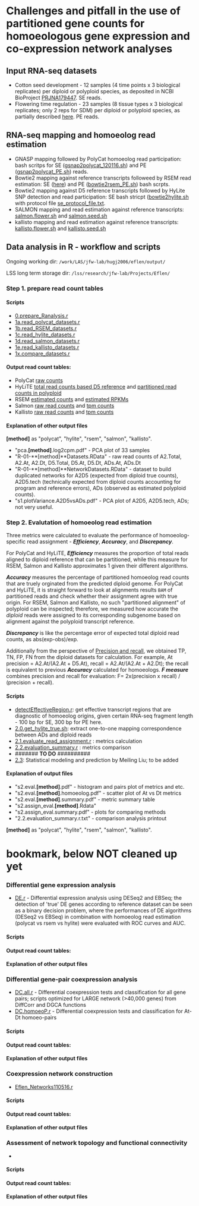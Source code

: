 # Challenges and pitfall in the use of partitioned gene counts for homoeologous gene expression and co-expression network analyses

## Input RNA-seq datasets
* Cotton seed development - 12 samples (4 time points x 3 biological replicates) per diploid or polyploid species, as deposited in NCBI BioProject [PRJNA179447](https://www.ncbi.nlm.nih.gov/bioproject/?term=PRJNA179447). SE reads.
* Flowering time regulation - 23 samples (8 tissue types x 3 biological replicates; only 2 reps for SDM) per diploid or polyploid species, as partially described [here](https://github.com/Wendellab/FloweringTimeDomestication/blob/master/sample.info). PE reads.

## RNA-seq mapping and homoeolog read estimation
* GNASP mapping followed by PolyCat homoeolog read participation: bash scritps for SE ([gsnap2polycat_120116.sh](scripts/gsnap2polycat_120116.sh)) and PE ([gsnap2polycat_PE.sh](scripts/gsnap2polycat_PE.sh)) reads.
* Bowtie2 mapping against reference transcripts followeed by RSEM read estimation: SE ([here](https://github.com/huguanjing/AD1_RNA-seq/blob/master/bowtie2rsem.sh)) and PE ([bowtie2rsem_PE.sh](scripts/bowtie2rsem_PE.sh)) bash scrpts.
* Bowtie2 mapping against D5 reference transcripts followed by HyLite SNP detection and read participation: SE bash stricpt ([bowtie2hylite.sh](scripts/bowtie2hylite.sh) with protocol file [se_protocol_file.txt](scripts/se_protocol_file.txt).
* SALMON mapping and read estimation against reference transcripts: [salmon.flower.sh](scripts/salmon.flower.sh) and [salmon.seed.sh](scripts/salmon.seed.sh)
* kallisto mapping and read estimation against reference transcripts: [kallisto.flower.sh](scripts/kallisto.flower.sh) and [kallisto.seed.sh](scripts/kallisto.seed.sh)

## Data analysis in R - workflow and scripts

Ongoing working dir: `/work/LAS/jfw-lab/hugj2006/eflen/output/`

LSS long term storage dir: `/lss/research/jfw-lab/Projects/Eflen/`

### Step 1. prepare read count tables

#### Scripts

* [0.prepare_Ranalysis.r](scripts/0.prepare_Ranalysis.r)
* [1a.read\_polycat\_datasets.r](scripts/1a.read_polycat_datasets.r)
* [1b.read\_RSEM\_datasets.r](scripts/1b.read_RSEM_datasets.r)
* [1c.read\_hylite\_datasets.r](scripts/1c.read_hylite_datasets.r)
* [1d.read\_salmon\_datasets.r](scripts/1d.read_salmon_datasets.r)
* [1e.read\_kallisto\_datasets.r](scripts/1e.read_kallisto_datasets.r)
* [1x.compare_datasets.r](scripts/1x.compare_datasets.r)

#### Output read count tables:

* PolyCat [raw counts](results/table.count.polycat.txt)
* HyLiTE [total read counts based D5 reference](results/table.count.hylite.total.txt) and [partitioned read counts in polyploid](results/table.count.hylite.ADs.txt)
* RSEM [estimated counts](results/table.count.rsem.txt) and [estimated RPKMs](results/table.rpkm.rsem.txt)
* Salmon [raw read counts](results/table.count.salmon.txt) and [tpm counts](results/table.tpm.salmon.txt)
* Kallisto [raw read counts](results/table.count.kallisto.txt) and [tpm counts](results/table.tpm.kallisto.txt)

#### Explanation of other output files

**[method]** as "polycat", "hylite", "rsem", "salmon", "kallisto".

* "pca.**[method]**.log2cpm.pdf" - PCA plot of 33 samples
* "R-01-**[method]**Datasets.RData" - raw read counts of A2.Total, A2.At, A2.Dt, D5.Total, D5.At, D5.Dt, ADs.At, ADs.Dt
* "R-01-**[method]**NetworkDatasets.RData" - dataset to build duplicated networks for A2D5 (expected from diploid true counts), A2D5.tech (technically expected from diploid counts accounting for program and reference errors), ADs (observed as estimated polyploid counts).
* "s1.plotVariance.A2D5vsADs.pdf" - PCA plot of A2D5, A2D5.tech, ADs; not very useful.


### Step 2. Evalutation of homoeolog read estimation

Three metrics were calculated to evaluate the performance of homoeolog-specific read assignment - ***Efficiency***, ***Accuracy***, and ***Discrepancy***. 

For PolyCat and HyLiTE, ***Efficiency*** measures the proportion of total reads aligned to diploid reference that can be partitioned, while this measure for RSEM, Salmon and Kallisto approximates 1 given their different algorithms. 

***Accuracy*** measures the percentage of partitioned homoeolog read counts that are truely orginated from the predicted diploid genome. For PolyCat and HyLiTE, it is straight forward to look at alignments results `BAM` of partitioned reads and check whether their assignment agree with true origin. For RSEM, Salmon and Kallisto, no such "partitioned alignment" of polyploid can be inspected; therefore, we measured how accurate the _diploid_ reads were assigned to its corresponding subgenome based on alignment against the polyploid transcript reference.

***Discrepancy*** is like the percentage error of expected total diploid read counts, as abs(exp-obs)/exp.

Additionally from the perspective of [Precision and recall](https://en.wikipedia.org/wiki/Precision_and_recall), we obtained TP, TN, FP, FN from the diploid datasets for calculation. For example, At precision = A2.At/(A2.At + D5.At), recall = A2.At/(A2.At + A2.Dt); the recall is equivalent to previous ***Accuracy*** calculated for homoeologs. ***F measure*** combines precision and recall for evaluation: F= 2x(precision x recall) / (precision + recall).

#### Scripts

* [detectEffectiveRegion.r](effectiveRegion/detectEffectiveRegion.r): get effective transcript regions that are diagnostic of homoeolog origins, given certain RNA-seq fragment length - 100 bp for SE, 300 bp for PE here. 
* [2.0.get\_hylite_true.sh](scripts/2.0.get_hylite_true.sh): extract one-to-one mapping correspondence between ADs and diploid reads
* [2.1.evaluate\_read_assignment.r](scripts/2.evaluate_read_assignment.r) : metrics calculation
* [2.2.evaluation\_summary.r](scripts/2.evaluation_summary.r) : metrics comparison
* ####### **TO DO** ##########
* [2.3](): Statistical modeling and prediction by Meiling Liu; to be added

#### Explanation of output files

* "s2.eval.**[method]**.pdf" - histogram and pairs plot of metrics and etc.
* "s2.eval.**[method]**.homoeolog.pdf" - scatter plot of At vs Dt metrics
* "s2.eval.**[method]**.summary.pdf" - metric summary table
* "s2.assign_eval.**[method]**.Rdata"
* "s2.assign_eval.summary.pdf" - plots for comparing methods
* "2.2.evaluation\_summary.r.txt" - comparison analysis printout

**[method]** as "polycat", "hylite", "rsem", "salmon", "kallisto".




# bookmark, below NOT cleaned up yet

### Differential gene expression analysis
* [DE.r](DE033017.r) - Differential expression analysis using DESeq2 and EBSeq; the detection of 'true' DE genes according to reference dataset can be seen as a binary decision problem, where the performances of DE algorithms (DESeq2 vs EBSeq) in combination with homoeolog read estimation (polycat vs rsem vs hylite) were evaluated with ROC curves and AUC.  

#### Scripts

#### Output read count tables:

#### Explanation of other output files


### Differential gene-pair coexpression analysis
* [DC.all.r](DC.all.r) - Differential coexpression tests and classification for all gene pairs; scripts optimized for LARGE network (>40,000 genes) from DiffCorr and DGCA functions
* [DC.homoeoP.r](DC.homoeoP.r) - Differential coexpression tests and classification for At-Dt homoeo-pairs

#### Scripts

#### Output read count tables:

#### Explanation of other output files


### Coexpression network construction
* [Eflen_Networks110516.r](Eflen_Networks110516.r)

#### Scripts

#### Output read count tables:

#### Explanation of other output files


### Assessment of network topology and functional connectivity
* 

#### Scripts

#### Output read count tables:

#### Explanation of other output files

